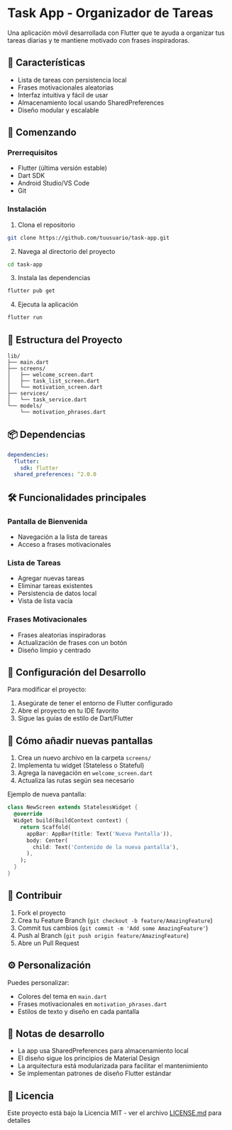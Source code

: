 # Task App - Organizador de Tareas

Una aplicación móvil desarrollada con Flutter que te ayuda a organizar tus tareas diarias y te mantiene motivado con frases inspiradoras.

## 📱 Características

- Lista de tareas con persistencia local
- Frases motivacionales aleatorias
- Interfaz intuitiva y fácil de usar
- Almacenamiento local usando SharedPreferences
- Diseño modular y escalable

## 🚀 Comenzando

### Prerrequisitos

- Flutter (última versión estable)
- Dart SDK
- Android Studio/VS Code
- Git

### Instalación

1. Clona el repositorio
```bash
git clone https://github.com/tuusuario/task-app.git
```

2. Navega al directorio del proyecto
```bash
cd task-app
```

3. Instala las dependencias
```bash
flutter pub get
```

4. Ejecuta la aplicación
```bash
flutter run
```

## 📁 Estructura del Proyecto

```
lib/
├── main.dart
├── screens/
│   ├── welcome_screen.dart
│   ├── task_list_screen.dart
│   └── motivation_screen.dart
├── services/
│   └── task_service.dart
└── models/
    └── motivation_phrases.dart
```

## 📦 Dependencias

```yaml
dependencies:
  flutter:
    sdk: flutter
  shared_preferences: ^2.0.0
```

## 🛠️ Funcionalidades principales

### Pantalla de Bienvenida
- Navegación a la lista de tareas
- Acceso a frases motivacionales

### Lista de Tareas
- Agregar nuevas tareas
- Eliminar tareas existentes
- Persistencia de datos local
- Vista de lista vacía

### Frases Motivacionales
- Frases aleatorias inspiradoras
- Actualización de frases con un botón
- Diseño limpio y centrado

## 🔧 Configuración del Desarrollo

Para modificar el proyecto:

1. Asegúrate de tener el entorno de Flutter configurado
2. Abre el proyecto en tu IDE favorito
3. Sigue las guías de estilo de Dart/Flutter

## 📱 Cómo añadir nuevas pantallas

1. Crea un nuevo archivo en la carpeta `screens/`
2. Implementa tu widget (Stateless o Stateful)
3. Agrega la navegación en `welcome_screen.dart`
4. Actualiza las rutas según sea necesario

Ejemplo de nueva pantalla:
```dart
class NewScreen extends StatelessWidget {
  @override
  Widget build(BuildContext context) {
    return Scaffold(
      appBar: AppBar(title: Text('Nueva Pantalla')),
      body: Center(
        child: Text('Contenido de la nueva pantalla'),
      ),
    );
  }
}
```

## 🤝 Contribuir

1. Fork el proyecto
2. Crea tu Feature Branch (`git checkout -b feature/AmazingFeature`)
3. Commit tus cambios (`git commit -m 'Add some AmazingFeature'`)
4. Push al Branch (`git push origin feature/AmazingFeature`)
5. Abre un Pull Request

## ⚙️ Personalización

Puedes personalizar:
- Colores del tema en `main.dart`
- Frases motivacionales en `motivation_phrases.dart`
- Estilos de texto y diseño en cada pantalla

## 📝 Notas de desarrollo

- La app usa SharedPreferences para almacenamiento local
- El diseño sigue los principios de Material Design
- La arquitectura está modularizada para facilitar el mantenimiento
- Se implementan patrones de diseño Flutter estándar

## 📄 Licencia

Este proyecto está bajo la Licencia MIT - ver el archivo [LICENSE.md](LICENSE.md) para detalles
